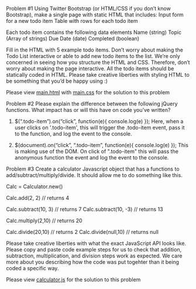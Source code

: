 Problem #1
  Using Twitter Bootstrap (or HTML/CSS if you don’t know Bootstrap), make a single page with static HTML that includes:
  Input form for a new todo item
  Table with rows for each todo item

  Each todo item contains the following data elements
  Name (string)
  Topic (Array of strings)
  Due Date (date)
  Completed (boolean)

  Fill in the HTML with 5 example todo items.
  Don’t worry about making the Todo List interactive or able to add new todo items to the list. We’re only concerned in seeing how you structure the HTML and CSS. Therefore, don’t worry about making the page interactive. All the todo items should be statically coded in HTML.
  Please take creative liberties with styling HTML to be something that you’d be happy using :)

  Please view [main.html](https://github.com/adelrio1/flock_challenge/blob/master/main.html) with [main.css](https://github.com/adelrio1/flock_challenge/blob/master/main.css) for the solution to this problem


Problem #2
  Please explain the difference between the following jQuery functions. What impact has or will this have on code you’ve written?

  1. $(“.todo-item”).on(“click”, function(e){ console.log(e) });
  Here, when a user clicks on '.todo-item', this will trigger the .todo-item event, pass it to the function, and log the event to the console.

  2. $(document).on(“click”, “.todo-item”, function(e){ console.log(e) });
  This is making use of the DOM. On click of ".todo-item" this will pass the anonymous function the event and log the event to the console.


Problem #3
  Create a calculator Javascript object that has a functions to add/subtract/multiply/divide. It should allow me to do something like this.

  Calc = Calculator.new()

  Calc.add(2, 2)     // returns 4

  Calc.subtract(10, 3) // returns 7
  Calc.subtract(10, -3) // returns 13

  Calc.multiply(2,10) // returns 20

  Calc.divide(20,10) // returns 2
  Calc.divide(null,10) // returns null

  Please take creative liberties with what the exact JavaScript API looks like. Please copy and paste code example steps for us to check that addition, subtraction, multiplication, and division steps work as expected. We care more about you describing how the code was put togehter than it being coded a specific way.

  Please view [calculator.js](https://github.com/adelrio1/flock_challenge/blob/master/calculator.js) for the solution to this problem
